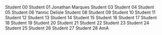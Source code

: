 Student 00
Student 01
Jonathan Marques
Student 03
Student 04
Student 05
Student 06
Yannic Delisle
Student 08
Student 09
Student 10
Student 11
Student 12
Student 13
Student 14
Student 15
Student 16
Student 17
Student 18
Student 19
Student 20
Student 21
Student 22
Student 23
Student 24
Student 25
Student 26
Student 27
Student 28
AmA
